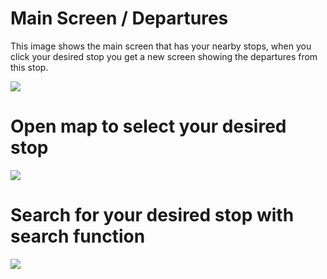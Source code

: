 # Main Screen / Departures


This image shows the main screen that has your nearby stops,
when you click your desired stop you get a new screen showing the departures from this stop.


![](https://im7.ezgif.com/tmp/ezgif-7-d711097de08e.gif)


# Open map to select your desired stop


![](https://im7.ezgif.com/tmp/ezgif-7-857918a4635b.gif)


# Search for your desired stop with search function

![](https://im7.ezgif.com/tmp/ezgif-7-d711097de08e.gif)
